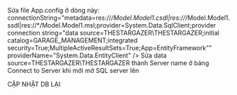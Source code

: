 
Sửa file App.config ở dòng này:
connectionString="metadata=res://*/Model.Model1.csdl|res://*/Model.Model1.ssdl|res://*/Model.Model1.msl;provider=System.Data.SqlClient;provider connection string=&quot;data source=THESTARGAZER\THESTARGAZER;initial catalog=GARAGE_MANAGEMENT;integrated security=True;MultipleActiveResultSets=True;App=EntityFramework&quot;" providerName="System.Data.EntityClient" />
Sửa data source=THESTARGAZER\THESTARGAZER thành Server name ở bảng Connect to Server khi mới mở SQL server lên

CẬP NHẬT DB LẠI
